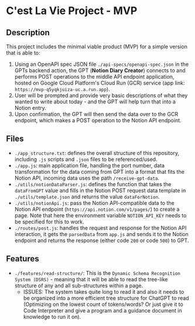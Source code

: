 # C'est La Vie Project - MVP

## Description
This project includes the minimal viable product (MVP) for a simple version that is able to:
1. Using an OpenAPI spec JSON file `./api-specs/openapi-spec.json` in the GPTs backend action, the GPT (**Notion Diary Creator**) connects to and performs POST operations to the middle API endpoint application, hosted on Google Cloud Platform's Cloud Run (GCR) service (app link: `https://mvp-q5yqkjuiza-uc.a.run.app`).
2. User will be prompted and provide very basic descriptions of what they wanted to write about today - and the GPT will help turn that into a Notion entry.
3. Upon confirmation, the GPT will then send the data over to the GCR endpoint, which makes a POST operation to the Notion API endpoint.

## Files
* `./app_structure.txt`: defines the overall structure of this repository, including `.js` scripts and `.json` files to be referenced/used.
* `./app.js`: main application file, handling the port number, data transformation for the data coming from GPT into a format that fits the Notion API, incoming data uses the path `/receive-gpt-data`.
* `./utils/notionDataParser.js`: defines the function that takes the `dataFromGPT` value and fills in the Notion POST request data template in `./utils/template.json` and returns the value `dataForNotion`.
* `./utils/notionApi.js`: pass the Notion API-compatible data to the Notion API endpoint (`https://api.notion.com/v1/pages/`) to create a page. Note that here the environment variable `NOTION_API_KEY` needs to be specified for this to work.
* `./routes/post.js`: handles the request and response for the Notion API interaction, it gets the `parsedData` from `app.js` and sends it to the Notion endpoint and returns the response (either code `200` or code `500`) to GPT.

## Features
* `./features/read-structure/`: This is the `Dynamic Schema Recognition System (DSRS)` - meaning that it will be able to read the tree-like structure of any and all sub-structures within a page. 
  * ISSUES: The system takes quite long to read it and also it needs to be organized into a more efficient tree structure for ChatGPT to read (Optimizing on the lowest count of tokens/words? Or just give it to Code Interpreter and give a program and a guidance document in knowledge to run it on).